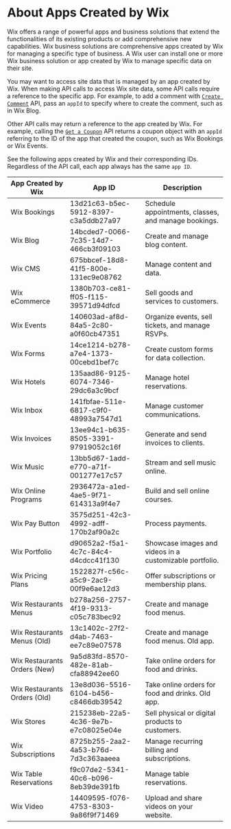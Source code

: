 # About Apps Created by Wix

Wix offers a range of powerful apps and business solutions that extend the functionalities of its existing products or add comprehensive new capabilities. Wix business solutions are comprehensive apps created by Wix for managing a specific type of business. A Wix user can install one or more Wix business solution or app created by Wix to manage specific data on their site. 

You may want to access site data that is managed by an app created by Wix. When making API calls to access Wix site data, some API calls require a reference to the specific app. For example, to add a comment with [`Create Comment`](https://dev.wix.com/docs/rest/api-reference/comments/comments/create-comment) API, pass an `appId` to specify where to create the comment, such as in Wix Blog. 

Other API calls may return a reference to the app created by Wix. For example, calling the [`Get a Coupon`](https://dev.wix.com/docs/rest/api-reference/coupons/coupons/get-a-coupon) API returns a coupon object with an `appId` referring to the ID of the app that created the coupon, such as Wix Bookings or Wix Events. 

See the following apps created by Wix and their corresponding IDs. Regardless of the API call, each app always has the same `app ID`.

| **App Created by Wix**        | **App ID**                           | **Description**                                         |
|-------------------------------|--------------------------------------|---------------------------------------------------------|
| Wix Bookings                  | 13d21c63-b5ec-5912-8397-c3a5ddb27a97 | Schedule appointments, classes, and manage bookings.    |
| Wix Blog                      | 14bcded7-0066-7c35-14d7-466cb3f09103 | Create and manage blog content.                         |
| Wix CMS                       | 675bbcef-18d8-41f5-800e-131ec9e08762 | Manage content and data.                                |
| Wix eCommerce                 | 1380b703-ce81-ff05-f115-39571d94dfcd | Sell goods and services to customers.                   |
| Wix Events                    | 140603ad-af8d-84a5-2c80-a0f60cb47351 | Organize events, sell tickets, and manage RSVPs.        |
| Wix Forms                     | 14ce1214-b278-a7e4-1373-00cebd1bef7c | Create custom forms for data collection.                |
| Wix Hotels                    | 135aad86-9125-6074-7346-29dc6a3c9bcf | Manage hotel reservations.                              |
| Wix Inbox                     | 141fbfae-511e-6817-c9f0-48993a7547d1 | Manage customer communications.                         |
| Wix Invoices                  | 13ee94c1-b635-8505-3391-97919052c16f | Generate and send invoices to clients.                  |
| Wix Music                     | 13bb5d67-1add-e770-a71f-001277e17c57 | Stream and sell music online.                           |
| Wix Online Programs           | 2936472a-a1ed-4ae5-9f71-614313a9f4e7 | Build and sell online courses.                          |
| Wix Pay Button                | 3575d251-42c3-4992-adff-170b2af90a2c | Process payments.                                       |
| Wix Portfolio                 | d90652a2-f5a1-4c7c-84c4-d4cdcc41f130 | Showcase images and videos in a customizable portfolio. |
| Wix Pricing Plans             | 1522827f-c56c-a5c9-2ac9-00f9e6ae12d3 | Offer subscriptions or membership plans.                |
| Wix Restaurants Menus         | b278a256-2757-4f19-9313-c05c783bec92 | Create and manage food menus.                           |
| Wix Restaurants Menus  (Old)  | 13c1402c-27f2-d4ab-7463-ee7c89e07578 | Create and manage food menus. Old app.                  |
| Wix Restaurants Orders (New)  | 9a5d83fd-8570-482e-81ab-cfa88942ee60 | Take online orders for food and drinks.                 |
| Wix Restaurants Orders (Old)  | 13e8d036-5516-6104-b456-c8466db39542 | Take online orders for food and drinks. Old app.        |
| Wix Stores                    | 215238eb-22a5-4c36-9e7b-e7c08025e04e | Sell physical or digital products to customers.         |
| Wix Subscriptions             | 8725b255-2aa2-4a53-b76d-7d3c363aaeea | Manage recurring billing and subscriptions.             |
| Wix Table Reservations        | f9c07de2-5341-40c6-b096-8eb39de391fb | Manage table reservations.                              |
| Wix Video                     | 14409595-f076-4753-8303-9a86f9f71469 | Upload and share videos on your website.                |
